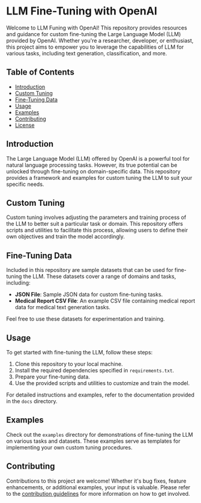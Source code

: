 # LLM Fine-Tuning with OpenAI

Welcome to LLM Funing with OpenAI! This repository provides resources and guidance for custom fine-tuning the Large Language Model (LLM) provided by OpenAI. Whether you're a researcher, developer, or enthusiast, this project aims to empower you to leverage the capabilities of LLM for various tasks, including text generation, classification, and more.

## Table of Contents
- [Introduction](#introduction)
- [Custom Tuning](#custom-tuning)
- [Fine-Tuning Data](#fine-tuning-data)
- [Usage](#usage)
- [Examples](#examples)
- [Contributing](#contributing)
- [License](#license)

## Introduction

The Large Language Model (LLM) offered by OpenAI is a powerful tool for natural language processing tasks. However, its true potential can be unlocked through fine-tuning on domain-specific data. This repository provides a framework and examples for custom tuning the LLM to suit your specific needs.

## Custom Tuning

Custom tuning involves adjusting the parameters and training process of the LLM to better suit a particular task or domain. This repository offers scripts and utilities to facilitate this process, allowing users to define their own objectives and train the model accordingly.

## Fine-Tuning Data

Included in this repository are sample datasets that can be used for fine-tuning the LLM. These datasets cover a range of domains and tasks, including:

- **JSON File**: Sample JSON data for custom fine-tuning tasks.
- **Medical Report CSV File**: An example CSV file containing medical report data for medical text generation tasks.

Feel free to use these datasets for experimentation and training.

## Usage

To get started with fine-tuning the LLM, follow these steps:

1. Clone this repository to your local machine.
2. Install the required dependencies specified in `requirements.txt`.
3. Prepare your fine-tuning data.
4. Use the provided scripts and utilities to customize and train the model.

For detailed instructions and examples, refer to the documentation provided in the `docs` directory.

## Examples

Check out the `examples` directory for demonstrations of fine-tuning the LLM on various tasks and datasets. These examples serve as templates for implementing your own custom tuning procedures.

## Contributing

Contributions to this project are welcome! Whether it's bug fixes, feature enhancements, or additional examples, your input is valuable. Please refer to the [contribution guidelines](CONTRIBUTING.md) for more information on how to get involved.

